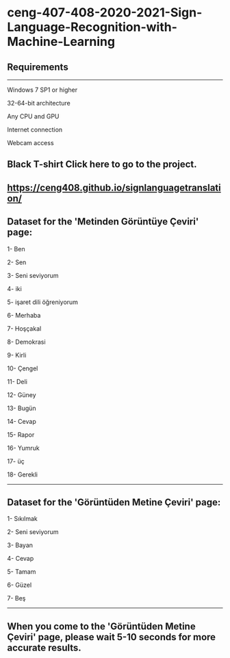 # ceng-407-408-2020-2021-Sign-Language-Recognition-with-Machine-Learning

**Requirements**
---
***

Windows 7 SP1 or higher

32-64-bit architecture

Any CPU and GPU

Internet connection

Webcam access

Black T-shirt
**Click here to go to the project.**
------
https://ceng408.github.io/signlanguagetranslation/
---
**Dataset for the 'Metinden Görüntüye Çeviri' page:**
---
1- Ben

2- Sen

3- Seni seviyorum

4- iki

5- işaret dili öğreniyorum

6- Merhaba

7- Hoşçakal

8- Demokrasi

9- Kirli

10- Çengel

11- Deli

12- Güney

13- Bugün

14- Cevap

15- Rapor

16- Yumruk

17- üç

18- Gerekli

---

**Dataset for the 'Görüntüden Metine Çeviri' page:**
---
1- Sıkılmak

2- Seni seviyorum

3- Bayan

4- Cevap

5- Tamam

6- Güzel

7- Beş

---
When you come to the 'Görüntüden Metine Çeviri' page, please wait 5-10 seconds for more accurate results.
---


